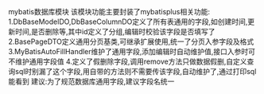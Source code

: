 mybatis数据库模块
该模块功能主要封装了mybatisplus相关功能:
1.DbBaseModelDO,DbBaseColumnDO定义了所有表通用的字段,如创建时间,更新时间,是否删除等,其中id定义了分组,编辑时校验该字段是否填写了
2.BasePageDTO定义通用分页基类,可继承扩展使用,统一了分页入参字段及格式
3.MyBatisAutoFillHandler维护了通用字段,添加编辑时自动维护值,接口入参时可不维护通用字段值
4.定义了假删除字段,调用remove方法只做数据假删,自定义查询sql时别漏了这个字段,用自带的方法则不需要传该字段,自动维护了,通过打印sql能看到
建议:为了规范数据库通用字段,建议字段名统一
